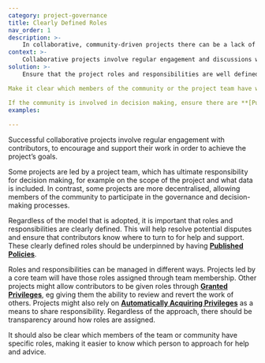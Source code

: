 ```yaml
---
category: project-governance
title: Clearly Defined Roles
nav_order: 1
description: >-
    In collaborative, community-driven projects there can be a lack of clarity around who is responsible for making decisions. 
context: >-
    Collaborative projects involve regular engagement and discussions with users. Some projects encourage contributors to be part of the project’s governance. When this is the case, it should be clear where the responsibility lies for making final decisions. Is it with the community or with the project leadership?
solution: >-
    Ensure that the project roles and responsibilities are well defined. Clarify how people are given those roles, eg by being **[Granted Privileges](/patterns/project-governance/grant-privileges)** or **[Automatically Acquiring Roles](/patterns/project-governance/automatically-acquire-privileges)**. 

Make it clear which members of the community or the project team have which roles, eg by publishing a list or by indicating their role on their user profile page.

If the community is involved in decision making, ensure there are **[Published Policies](/patterns/project-governance/published-policies)** for seeking and documenting agreement. If the project leadership makes the final decisions, ensure you have **[Visible Processes](/patterns/project-governance/visible-processes)** so that decision making is transparent. 
examples:
    
---
```


Successful collaborative projects involve regular engagement with contributors, to encourage and support their work in order to achieve the project’s goals. 

Some projects are led by a project team, which has ultimate responsibility for decision making, for example on the scope of the project and what data is included. In contrast, some projects are more decentralised, allowing members of the community to participate in the governance and decision-making processes.

Regardless of the model that is adopted, it is important that roles and responsibilities are clearly defined. This will help resolve potential disputes and ensure that contributors know where to turn to for help and support. These clearly defined roles should be underpinned by having **[Published Policies](/patterns/project-governance/published-policies)**.

Roles and responsibilities can be managed in different ways. Projects led by a core team will have those roles assigned through team membership. Other projects might allow contributors to be given roles through **[Granted Privileges](/patterns/project-governance/grant-privileges)**, eg giving them the ability to review and revert the work of others. Projects might also rely on **[Automatically Acquiring Privileges](/patterns/project-governance/automatically-acquire-privileges)** as a means to share responsibility. Regardless of the approach, there should be transparency around how roles are assigned.

It should also be clear which members of the team or community have specific roles, making it easier to know which person to approach for help and advice.